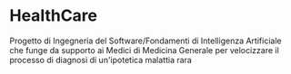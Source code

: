 # HealthCare
Progetto di Ingegneria del Software/Fondamenti di Intelligenza Artificiale che funge da supporto ai Medici di Medicina Generale per velocizzare il processo di diagnosi di un'ipotetica malattia rara

